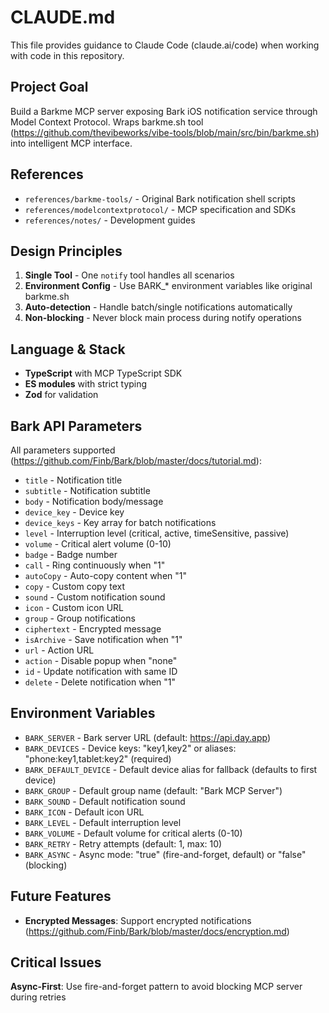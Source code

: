 # CLAUDE.md

This file provides guidance to Claude Code (claude.ai/code) when working with code in this repository.

## Project Goal

Build a Barkme MCP server exposing Bark iOS notification service through Model Context Protocol. Wraps barkme.sh tool (https://github.com/thevibeworks/vibe-tools/blob/main/src/bin/barkme.sh) into intelligent MCP interface.

## References

- `references/barkme-tools/` - Original Bark notification shell scripts
- `references/modelcontextprotocol/` - MCP specification and SDKs
- `references/notes/` - Development guides

## Design Principles

1. **Single Tool** - One `notify` tool handles all scenarios
2. **Environment Config** - Use BARK_* environment variables like original barkme.sh
3. **Auto-detection** - Handle batch/single notifications automatically
4. **Non-blocking** - Never block main process during notify operations

## Language & Stack

- **TypeScript** with MCP TypeScript SDK
- **ES modules** with strict typing
- **Zod** for validation

## Bark API Parameters

All parameters supported (https://github.com/Finb/Bark/blob/master/docs/tutorial.md):
- `title` - Notification title
- `subtitle` - Notification subtitle 
- `body` - Notification body/message
- `device_key` - Device key
- `device_keys` - Key array for batch notifications
- `level` - Interruption level (critical, active, timeSensitive, passive)
- `volume` - Critical alert volume (0-10)
- `badge` - Badge number
- `call` - Ring continuously when "1"
- `autoCopy` - Auto-copy content when "1"
- `copy` - Custom copy text
- `sound` - Custom notification sound
- `icon` - Custom icon URL
- `group` - Group notifications
- `ciphertext` - Encrypted message
- `isArchive` - Save notification when "1"
- `url` - Action URL
- `action` - Disable popup when "none"
- `id` - Update notification with same ID
- `delete` - Delete notification when "1"

## Environment Variables

- `BARK_SERVER` - Bark server URL (default: https://api.day.app)
- `BARK_DEVICES` - Device keys: "key1,key2" or aliases: "phone:key1,tablet:key2" (required)
- `BARK_DEFAULT_DEVICE` - Default device alias for fallback (defaults to first device)
- `BARK_GROUP` - Default group name (default: "Bark MCP Server")
- `BARK_SOUND` - Default notification sound
- `BARK_ICON` - Default icon URL  
- `BARK_LEVEL` - Default interruption level
- `BARK_VOLUME` - Default volume for critical alerts (0-10)
- `BARK_RETRY` - Retry attempts (default: 1, max: 10)
- `BARK_ASYNC` - Async mode: "true" (fire-and-forget, default) or "false" (blocking)

## Future Features

- **Encrypted Messages**: Support encrypted notifications (https://github.com/Finb/Bark/blob/master/docs/encryption.md)

## Critical Issues

**Async-First**: Use fire-and-forget pattern to avoid blocking MCP server during retries